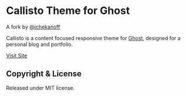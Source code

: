 # Callisto Theme for Ghost

A fork by [@jchekanoff](https://github.com/jchekanoff)

Callisto is a content focused responsive theme for [Ghost](http://github.com/tryghost/ghost/), designed for a personal blog and portfolio.

[Visit Site](https://chek.run)

## Copyright & License

Released under MIT license.
